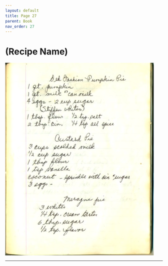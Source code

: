 ```yaml
---
layout: default
title: Page 27
parent: Book
nav_order: 27
---
```


# (Recipe Name)
![Recipe Image](/recipe-images/pages/page-27.jpg)

---
